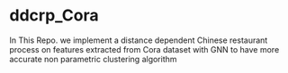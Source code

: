 # ddcrp_Cora
In This Repo. we implement a distance dependent Chinese restaurant process on features extracted from Cora dataset with GNN to have more accurate non parametric clustering algorithm
